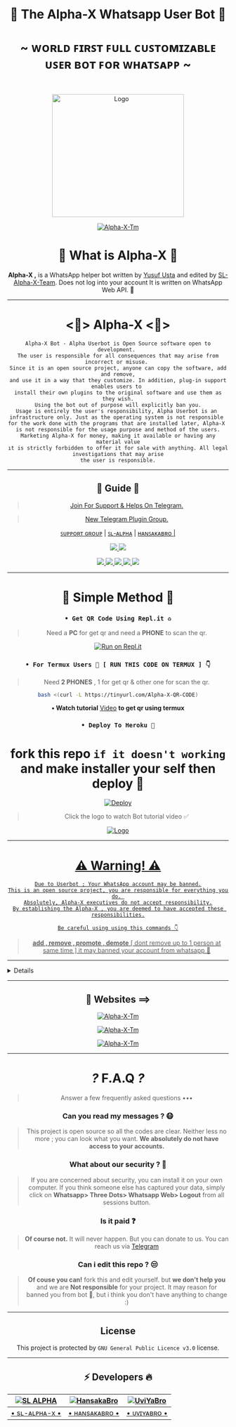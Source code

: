 <div align="center">

<h1 align="center"><b>👾 The Alpha-X Whatsapp User Bot 🍁</b></h1>
<h1 align="center">~ ᴡᴏʀʟᴅ ꜰɪʀꜱᴛ ꜰᴜʟʟ ᴄᴜꜱᴛᴏᴍɪᴢᴀʙʟᴇ ᴜꜱᴇʀ ʙᴏᴛ ꜰᴏʀ ᴡʜᴀᴛꜱᴀᴘᴘ ~</h1>

<br>

<a href="https://github.com/SL-Alpha-X-Team"><img title="Logo" src="https://telegra.ph/file/c265e654e3ec87c78d984.jpg" width="300" height="280">

<a href="https://github.com/SL-Alpha-X-Team"><img title="Alpha-X-Tm" src="https://img.shields.io/badge/Alpha_X_team-black?colorA=inactive&colorB=purple&style=social&logo=github"></a>

<h1> 🔎 What is Alpha-X 🔎</h1>

**Alpha-X ,** is a WhatsApp helper bot written by [Yusuf Usta](https://github.com/Quiec) and edited by [SL-Alpha-X-Team](https://github.com/SL-Alpha-X-Team). Does not log into your account It is written on WhatsApp Web API. 🍂

---

<h1> <💎> Alpha-X <💎> </h1>

```
Alpha-X Bot - Alpha Userbot is Open Source software open to development. 
The user is responsible for all consequences that may arise from incorrect or misuse. 
Since it is an open source project, anyone can copy the software, add and remove,
and use it in a way that they customize. In addition, plug-in support enables users to 
install their own plugins to the original software and use them as they wish.
Using the bot out of purpose will explicitly ban you.
Usage is entirely the user's responsibility, Alpha Userbot is an 
infrastructure only. Just as the operating system is not responsible 
for the work done with the programs that are installed later, Alpha-X 
is not responsible for the usage purpose and method of the users.
Marketing Alpha-X for money, making it available or having any material value
ıt is strictly forbidden to offer it for sale with anything. All legal investigations that may arise
the user is responsible.
```

---

<h2> 📢 Guide 📢 </h2>

> [Join For Support & Helps On Telegram.](https://t.me/AlphaX_SUPPORT)

> [New Telegram Plugin Group. ](https://t.me/AlphaX_plugin)

<a href="https://bit.ly/BOT_SUPPORT">ꜱᴜᴘᴘᴏʀᴛ ɢʀᴏᴜᴘ</a> |
<a href="https://Wa.me/947772978164">ꜱʟ-ᴀʟᴘʜᴀ</a> |
<a href="https://Wa.me/94763983965">ʜᴀɴꜱᴀᴋᴀʙʀᴏ |

<p align="center"> 
    
  </a>
  <a href="https://github.com/SL-Alpha-X-Team/Alpha-X-WA-Bot/fork">
    <img src="https://img.shields.io/github/forks/SL-Alpha-X-Team/Alpha-X-WA-Bot?label=Fork&style=social">
    
  </a>
  <a href="https://github.com/SL-Alpha-X-Team/Alpha-X-WA-Bot/stargazers">
    <img src="https://img.shields.io/github/stars/SL-Alpha-X-Team/Alpha-X-WA-Bot?style=social">
  </a>
</p>

<p align="center">
  <a href="https://github.com/SL-Alpha-X-Team/Alpha-X-WA-Bot">
    <img src="https://img.shields.io/github/repo-size/SL-Alpha-X-Team/Alpha-X-WA-Bot?color=purple&label=Repo%20Size&style=plastic">

  </a>
  <a href="https://github.com/SL-Alpha-X-Team/Alpha-X-WA-Bot/blob/master/LICENSE">
    <img src="https://img.shields.io/github/license/SL-Alpha-X-Team/Alpha-X-WA-Bot?color=purple&label=Lisance&style=plastic">

  </a>
  <a href="https://github.com/SL-Alpha-X-Team/Alpha-X-WA-Bot">
    <img src="https://img.shields.io/github/languages/top/SL-Alpha-X-Team/Alpha-X-WA-Bot?color=purple&label=Javascript&style=plastic">

  </a>
  <a href="https://github.com/SL-Alpha-X-Team/Alpha-X-WA-Bot">
    <img src="https://img.shields.io/static/v1?label=Author&message=AlphaXteam&color=purple&style=plastic">

  </a>
  <a href="https://t.me/SL_AlphaX_Team">
    <img src="https://img.shields.io/badge/Telegram-AlphaX%20Main-purple&style=plastic">

  </a>
</p>

---

<h1> 🛃 Simple Method 🛃</h1>

### `• Get QR Code Using Repl.it ♻️`
> Need a **PC** for get qr and need a **PHONE** to scan the qr.

[![Run on Repl.it](https://repl.it/badge/github/SL-Alpha-X-Team/Alpha-X-WA-Bot)](https://replit.com/@AlphaXteam/Alpha-X-Bot-QR)

### `• For Termux Users 📲 [ RUN THIS CODE ON TERMUX ] 👇`
> Need **2 PHONES** , 1 for get qr & other one for scan the qr.

```bash
bash <(curl -L https://tinyurl.com/Alpha-X-QR-CODE)
```
**• Watch tutorial** [Video](https://youtu.be/6PpRFnr2dSg) **to get qr using termux**

### `• Deploy To Heroku 🚀`

# fork this repo `if it doesn't working` and make installer your self then deploy 🔩️
[![Deploy](https://www.herokucdn.com/deploy/button.svg)](https://heroku.com/deploy?template=https://github.com/Gonamiharaka/Alpha-X-WA-Bot-Installer)

> Click the logo to watch Bot tutorial video ✅

<a href="https://youtube.com/watch?v=en4FLOsGRJY"><img title="Logo" src="https://telegra.ph/file/b2494d5bc4d55ebab9980.jpg">

---

<h1> ⚠️ Warning! ⚠️️</h1>

```
Due to Userbot ; Your WhatsApp account may be banned.
This is an open source project, you are responsible for everything you do. 
Absolutely, Alpha-X executives do not accept responsibility.
By establishing the Alpha-X , you are deemed to have accepted these responsibilities.
```

`Be careful using using this commands 👇`
> **add , remove , promote , demote**
[ dont remove up to 1 person at same time ]
it may banned your account from whatsapp 🚫

</div>

---

<details>
<summary><b><h1 align="center">Features 🔥 ==</h1></b></summary>
<p align="left">

`🤹️ command:` install <br>
`📍 description:` Install external plugins. <br>
`⚠️️ Warn:` Get plugins only from [here](https://t.me/AlphaXplugin).

`🤹️ command:` plugin<br>
`📍 description:` Shows the plugins you have installed. 

`🤹️ command:` remove<br>
`📍 description:` Removes the plugin. 

`🤹️ command:` admin<br>
`📍 description:` Admin menu. 

`🤹️ command:` ban <br>
`📍 description:` Ban someone in the group. Reply to message or tag a person to use command. 

`🤹️ command:` gname <br>
`📍 description:` Change group name. 

`🤹️ command:` gdesc<br>
`📍 description:` Change group discription. 

`🤹️ command:` dis <br>
`📍 description:`  Disappearing message on/off. <br>
`💡 Example:` .dis on/off

`🤹️ command:` reset<br>
`📍 description:` Reset group invitation link. 

`🤹️ command:` gpp<br>
`📍 description:` Set group profile picture 

`🤹️ command:` add<br>
`📍 description:` Adds someone to the group. 

`🤹️ command:` promote <br>
`📍 description:` Makes any person an admin. 

`🤹️ command:` demote <br>
`📍 description:` Takes the authority of any admin. 

`🤹️ command:` mute <br>
`📍 description:` Mute the group chat. Only the admins can send a message.
⌨️ Example: .mute & .mute 5m etc 

`🤹️ command:` unmute <br>
`📍 description:` Unmute the group chat. Anyone can send a message. 

`🤹️ command:` invite <br>
`📍 description:` Provides the group's invitation link. 

`🤹️ command:` afk <br>
`📍 description:` It makes you AFK - Away From Keyboard. 

`🤹️ command:` art pack<br>
`📍 description:` Beautifull artpack with more than 100 messages. 

`🤹️ command:` aspm <br>
`📍 description:` This command for any emergency situation about any kind of WhatsApp SPAM in Group 

`🤹️ command:` alag <br>
`📍 description:` This command for any emergency situation about any kind of WhatsApp SPAM in Chat 

`🤹️ command:` linkblock <br>
`📍 description:` Activates the block link tool. <br>
`💡 Example:` .linkblock on / off

`🤹️ command:` CrAsH<br>
`📍 description:` send BUG VIRUS to group. 

`🤹️ command:` CrAsH high<br>
`📍 description:` send BUG VIRUS to group untill you stop. 

`🤹️ command:` -carbon

`🤹️ command:` clear<br>
`📍 description:` Clears all the messages from the chat. 

`🤹️ command:` qr <br>
`📍 description:` To create an qr code from the word you give. 

`🤹️ command:` bcode <br>
`📍 description:` To create an barcode from the word you give. 

`🤹️ command:` compliment<br>
`📍 description:` It sends complimentry sentenses. 

`🤹️ command:` toaudio<br>
`📍 description:` Converts video to sound. 

`🤹️ command:` toimage<br>
`📍 description:` Converts the sticker to a photo. 

`🤹️ command:` tovideo<br>
`📍 description:` Converts animated stickers to video. 

`🤹️ command:` deepai<br>
`📍 description:` Runs the most powerful artificial intelligence tools using artificial neural networks. 

`🤹️ command:` details<br>
`📍 description:` Displays metadata data of group or person. 

`🤹️ command:` dict <br>
`📍 description:` Use it as a dictionary.
Eg: .dict enUS;lead
 For supporting languages send •.lngcode• 

`🤹️ command:` dst<br>
`📍 description:` Download status you repled. 

`🤹️ command:` emedia<br>
`📍 description:` It is a plugin with more than 25 media tools. 

`🤹️ command:` emoji <br>
`📍 description:` You can get Emoji as image. 

`🤹️ command:` print <br>
`📍 description:` Prints the inside of the file on the server. 

`🤹️ command:` bashmedia <br>
`📍 description:` Sends audio, video and photos inside the server. <br>
`💡 Example:` video.mp4 && media/gif/pic.mp4

`🤹️ command:` addserver<br>
`📍 description:` Uploads image, audio or video to the server. 

`🤹️ command:` term <br>
`📍 description:` Allows to run the command on the server's shell. 

`🤹️ command:` mediainfo<br>
`📍 description:` Shows the technical information of the replied video. 

`🤹️ command:` pmsend <br>
`📍 description:` Sends a private message to the replied person. 

`🤹️ command:` pmttssend <br>
`📍 description:` Sends a private voice message to the respondent. 

`🤹️ command:` ffmpeg <br>
`📍 description:` Applies the desired ffmpeg filter to the video.
⌨️ Example: .ffmpeg fade=in:0:30 

`🤹️ command:` filter <br>
`📍 description:` It adds a filter. If someone writes your filter, it send the answer. If you just write .filter, it show's your filter list. 

`🤹️ command:` stop <br>
`📍 description:` Stops the filter you added previously. 

`🤹️ command:` bgmlist<br>
`📍 description:` Bgm List. 

`🤹️ command:` github <br>
`📍 description:` It Send Github User Data. <br>
`💡 Example:` .github WhatsApp

`🤹️ command:` welcome<br>
`📍 description:` It sets the welcome message. If you leave it blank it shows the welcome message. 

`🤹️ command:` goodbye<br>
`📍 description:` Sets the goodbye message. If you leave blank, it show's the goodbye message. 

`🤹️ command:` help<br>
`📍 description:` Gives information about using the bot from the Help menu. 

`🤹️ command:` varset <br>
`📍 description:` Changes the text of modules like alive, afk etc.. 

`🤹️ command:` restart<br>
`📍 description:` Restart bot.

`🤹️ command:` poweroff<br>
`📍 description:` Shutdown bot.

`🤹️ command:` dyno<br>
`📍 description:` Check heroku dyno usage 

`🤹️ command:` setvar <br>
`📍 description:` Set heroku config var 

`🤹️ command:` delvar <br>
`📍 description:` Delete heroku config var 

`🤹️ command:` getvar <br>
`📍 description:` Get heroku config var 

`🤹️ command:` hpmod <br>
`📍 description:` To get mod apps info. 

`🤹️ command:` insult<br>
`📍 description:` It gives random insults. 

`🤹️ command:` locate<br>
`📍 description:` It send your location. <br>
`⚠️️ Warn:` Please open your location before using command!

`🤹️ command:` logmsg<br>
`📍 description:` Saves the message you reply to your private number. <br>
`⚠️️ Warn:` Does not support animated stickers!

`🤹️ command:` logomaker<br>
`📍 description:` Shows logomaker tools with unlimited access. 

`🤹️ command:` meme <br>
`📍 description:` Photo memes you replied to. 

`🤹️ command:` movie <br>
`📍 description:` Shows movie info. 

`🤹️ command:` neko<br>
`📍 description:` Replied messages will be added to nekobin.com. 

`🤹️ command:` song <br>
`📍 description:` Uploads the song you wrote. 

`🤹️ command:` video <br>
`📍 description:` Downloads video from YouTube. 

`🤹️ command:` fb <br>
`📍 description:` Download video from facebook. 

`🤹️ command:` tiktok <br>
`📍 description:` Download tiktok video. 

`🤹️ command:` notes<br>
`📍 description:` Shows all your existing notes. 

`🤹️ command:` save <br>
`📍 description:` Reply a message and type .save or just use .save <Your note> without replying 

`🤹️ command:` deleteNotes<br>
`📍 description:` Deletes *all* your saved notes. 

`🤹️ command:` ocr <br>
`📍 description:` Reads the text on the photo you have replied. 

`🤹️ command:` pinimg <br>
`📍 description:` Downloas images from Pinterest. 

`🤹️ command:` playst <br>
`📍 description:` Get app details from play store. 

`🤹️ command:` profile<br>
`📍 description:` Profile menu. 

`🤹️ command:` getpp<br>
`📍 description:` Get pofile picture. 

`🤹️ command:` setbio <br>
`📍 description:` Set your about. 

`🤹️ command:` getbio<br>
`📍 description:` Get user about. 

`🤹️ command:` archive<br>
`📍 description:` Archive chat. 

`🤹️ command:` unarchive<br>
`📍 description:` Unarchive chat. 

`🤹️ command:` pin<br>
`📍 description:` Archive chat. 

`🤹️ command:` unpin<br>
`📍 description:` Unarchive chat. 

`🤹️ command:` pp<br>
`📍 description:` Makes the profile photo what photo you reply. 

`🤹️ command:` kickme<br>
`📍 description:` It kicks you from the group you are using it in. 

`🤹️ command:` block <br>
`📍 description:` Block user. 

`🤹️ command:` unblock <br>
`📍 description:` Unblock user. 

`🤹️ command:` jid <br>
`📍 description:` Giving user's JID. 

`🤹️ command:` rdmore <br>
`📍 description:` Add readmore to your message >> Use # to get readmore. 

`🤹️ command:` removebg <br>
`📍 description:` Removes the background of the photos. 

`🤹️ command:` report <br>
`📍 description:` Sends reports to group admins. 

`🤹️ command:` roll<br>
`📍 description:` Roll dice randomly. 

`🤹️ command:` scam <br>
`📍 description:` Creates 5 minutes of fake actions. 

`🤹️ command:` scan <br>
`📍 description:` Checks whether the entered number is registered on WhatApp. 

`🤹️ command:` trt<br>
`📍 description:` It translates with Google Translate. You must reply any message. <br>
`💡 Example:` .trt en si (From English to Sinhala)

`🤹️ command:` antilink <br>
`📍 description:` Activates the Antilink tool. <br>
`💡 Example:` .antilink on / off

`🤹️ command:` autobio <br>
`📍 description:` Add live clock to your bio! <br>
`💡 Example:` .autobio on / off

`🤹️ command:` detectlang<br>
`📍 description:` Guess the language of the replied message. 

`🤹️ command:` currency

`🤹️ command:` tts <br>
`📍 description:` It converts text to sound. 

`🤹️ command:` music <br>
`📍 description:` Uploads the song you wrote. 

`🤹️ command:` smp3 <br>
`📍 description:` Get song as a mp3 documet file 

`🤹️ command:` mp4 <br>
`📍 description:` Downloads video from YouTube. 

`🤹️ command:` yt <br>
`📍 description:` It searchs on YouTube. 

`🤹️ command:` wiki <br>
`📍 description:` Searches query on Wikipedia. 

`🤹️ command:` img <br>
`📍 description:` Searches for related pics on Google. 

`🤹️ command:` lyric <br>
`📍 description:` Finds the lyrics of the song. 

`🤹️ command:` covid <br>
`📍 description:` Shows the daily and overall covid table of more than 15 countries. 

`🤹️ command:` ss <br>
`📍 description:` Takes a screenshot from the page in the given link. 

`🤹️ command:` simi <br>
`📍 description:` Are you bored? ... Fool around with SimSimi. ... World first popular Chatbot for daily conversation. 

`🤹️ command:` spdf <br>
`📍 description:` Site to pdf file. 

`🤹️ command:` insta <br>
`📍 description:` Downloads videos or photos from Instagram. 

`🤹️ command:` animesay <br>
`📍 description:` It writes the text inside the banner the anime girl is holding 

`🤹️ command:` changesay <br>
`📍 description:` Turns the text into the change my mind poster. 

`🤹️ command:` trumpsay <br>
`📍 description:` Converts the text to Trump's tweet. 

`🤹️ command:` audio spam<br>
`📍 description:` Sends the replied audio as spam. 

`🤹️ command:` foto spam<br>
`📍 description:` Sends the replied photo as spam. 

`🤹️ command:` sticker spam<br>
`📍 description:` Convert the replied photo or video to sticker and send it as spam. 

`🤹️ command:` vid spam

`🤹️ command:` killspam<br>
`📍 description:` Stops spam command. 

`🤹️ command:` spam <br>
`📍 description:` It spam until you stop it.
⌨️ Example: .spam test 

`🤹️ command:` spotify <br>
`📍 description:` Get music details from spotify. 

`🤹️ command:` st<br>
`📍 description:` It converts your replied photo or video to sticker. 

`🤹️ command:` sweather<br>
`📍 description:` Gives you the weekly interpretations of space weather observations provided by the Space Weather Research Center (SWRC) for a p. 

`🤹️ command:` alive <br>
`📍 description:` Does bot work? 

`🤹️ command:` sysd<br>
`📍 description:` Shows the system properties. 

`🤹️ command:` tagadmin

`🤹️ command:` tg <br>
`📍 description:` Tags everyone in the group. 

`🤹️ command:` pmall<br>
`📍 description:` Sends the replied message to all members in the group. 

`🤹️ command:` tblend <br>
`📍 description:` Applies the selected TBlend effect to videos. 

`🤹️ command:` link<br>
`📍 description:` The image you reply to uploads to telegra.ph and provides its link. 

`🤹️ command:` unvoice<br>
`📍 description:` Converts audio to sound recording. 

`🤹️ command:` up<br>
`📍 description:` Checks the update your bot. 

`🤹️ command:` up now<br>
`📍 description:` It makes updates. 

`🤹️ command:` voicy<br>
`📍 description:` It converts audio to text. 

`🤹️ command:` wp<br>
`📍 description:` It sends high resolution wallpapers. 

`🤹️ command:` wame <br>
`📍 description:` Get a link to the user chat. 

`🤹️ command:` weather <br>
`📍 description:` Shows the weather. 

`🤹️ command:` speedtest <br>
`📍 description:` Measures Download and Upload speed. <br>
`💡 Example:` speedtest user // speedtest server

`🤹️ command:` ping<br>
`📍 description:` Measures your ping. 

`🤹️ command:` short <br>
`📍 description:` Shorten the long link. 

`🤹️ command:` calc <br>
`📍 description:` Performs simple math operations. 

`🤹️ command:` xapi<br>
`📍 description:` Xteam API key info. 

`🤹️ command:` glowtext<br>
`📍 description:` send random glowtext by given word > with 140+ beautifull font styles.

`🤹️ command:` quote<br>
`📍 description:` Send random quotes. 

`🤹️ command:` vpn<br>
`📍 description:` Download ehi, sks, v2ray in one place. 

`🤹️ command:` mfire<br>
`📍 description:` Download files using mediafire likns. 

`🤹️ command:` mega<br>
`📍 description:` Download files using mega links. 

`🤹️ command:` down<br>
`📍 description:` Download files using direct links.

>🤩 New features comming soon...

#### E-Media Plugin Commands 🛠️
| Command 💻 | Description ℹ️ |
| ---------- | -------------------- |
| mp4enhance | It improves the quality of the video.
| x2mp4 | It reduces the quality of the video by 2 times.
| x4mp4 | It reduces the quality of the video by 4 times.
| mp4reverse | Plays the video in reverse.
| mp4blur | Blurs the video background.
| mp4vintage | Applies a vintage effect to the video.
| mp4bw | Applies a monochrome effect to the video.
| mp4edge | It calculates the depth of the viden and applies the neon edge effect accordingly.
| mp4image | Converts photo to 5 seconds video.
| gif | It makes the video gif.
| agif | Makes the video an audio gif.
| spectrum | It converts the spectrum of sound into video.
| avec | Converts the frequency range of the sound to 3D video.
| waves | It converts the wavelengths of sound into video.
| frequency | Converts the frequency of the sound to video.
| volumeaudio | Converts the decibel value of sound to video.
| cqtaudio | Converts the cqt value of audio to video.
| mp3eq | Adjusts the sound to a crystal clear level.
| mp3bass | It add more bass to sound.
| mp3low | It makes the sound deep and slow.
| mp3pitch | It refines and accelerates the sound.
| mp3crusher | It distorts the sound, makes it ridiculous.
| mp3reverse | Plays the sound in reverse.
| x2mp3 | It speeds up the sound 2 times.
| mp3volume | It increases the sound level 6 times.
| bwimage | Makes the photo black and white.
| vintageimage | Applies a vintage effect to the photo.
| edgeimage | It calculates the depth of the photo and appropriately applies an edge effect.
| enhanceimage | It improves the quality of the photo.
| grenimage | Applies a grain effect to the photo.
| blurimage | Blurs the background of the photo.

#### Scam Commands 🛠️
| Command 💻 | Description ℹ️ |
| ---------- | -------------------- |
| scam typing | It shows you typing for 5 minutes. |
| scam recording | It shows you as recording for 5 minutes. |
| scam online | It shows you online for 5 minutes. |
| scam stop | Stops fake actions. |

#### Deep AI Commands 🛠️
| Command 💻 | Description ℹ️ |
| ---------- | -------------------- |
| colorai | Colorizes the photo. |
| superai | It improves the image quality. |
| dreamai | Applies a deepdream effect to the photo. |
| waifuai | It mixes the color palettes of photo. |
| neuraltalkai | Explain the incident in the photo. |
| toonai | Applies a cartoon effect to the face of image. |
| ttiai | Generates nonexistent photos from your sentence. |
| moodai | It determines your mood from the sentence you write. |
| textai | Creates a virtual story from your sentence. |
| nudityai | Shows the NSFW value of the photo between 1 and 0. |
| ganstyle | Combines pictures with the image link in Config Vars with the help of artificial intelligence.

</p>

</details>

<div align="center">

---

<h2> 🎨 Websites ==> </h2>

<a href="https://alpha-x.ml"><img title="Alpha-X-Tm" src="https://img.shields.io/badge/Alpha_X_Team-black?colorA=9cf&colorB=purple&style=social&logo=smrt"></a>

<a href="https://alpha-x.ml/wa-bot"><img title="Alpha-X-Tm" src="https://img.shields.io/badge/Alpha_X_Bot-black?colorA=9cf&colorB=purple&style=social&logo=starship"></a>

<a href="https://alpha-x.ml/bot-help"><img title="Alpha-X-Tm" src="https://img.shields.io/badge/Alpha_X_Bot_Help-black?colorA=9cf&colorB=purple&style=social&logo=google"></a>

---

# _?_ F.A.Q _?_
>Answer a few frequently asked questions •••

### Can you read my messages ? 😷
>This project is open source so all the codes are clear. Neither less no more ; you can look what you want. **We absolutely do not have access to your accounts.**

### What about our security ? 🔱
>If you are concerned about security, you can install it on your own computer. If you think someone else has captured your data, simply click on **Whatsapp> Three Dots> Whatsapp Web> Logout** from all sessions button.

### Is it paid ❓
>**Of course not.** It will never happen. But you can donate to us. You can reach us via [Telegram](https://t.me/AlphaX_SUPPORT)

### Can i edit this repo ? 😒
>**Of couse you can!** fork this and edit yourself.
but **we don't help you** and we are **Not responsible** for your project.
It may reason for banned you from bot 🚫,
but i think you don't have anything to change :)

---

<h2> License </h2>

This project is protected by `GNU General Public Licence v3.0` license.

---

<h2> ⚡ Developers 🔥 </h2>
  <div align="center">
    
  [![SL ALPHA](https://github.com/SL-Alpha-X.png?size=110)](https://github.com/SL-Alpha-X) |  [![HansakaBro](https://github.com/HansakaBro.png?size=110)](https://github.com/HansakaBro) |  [![UviYaBro](https://github.com/UviYaBro.png?size=110)](https://github.com/UviYaBro) 
------|------|------
[• sʟ-ᴀʟᴘʜᴀ-x •](https://github.com/SL-Alpha-X)  | [• ʜᴀɴsᴀᴋᴀʙʀᴏ •](https://github.com/HansakaBro) | [• ᴜᴠɪʏᴀʙʀᴏ •](https://github.com/UviYaBro)
  </div>

</div>

